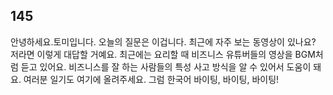 ## 145
안녕하세요.토미입니다.
오늘의 질문은 이겁니다.
최근에 자주 보는 동영상이 있나요?
저라면 이렇게 대답할 거예요.
최근에는 요리할 때
비즈니스 유튜버들의 영상을
BGM처럼 듣고 있어요.
비즈니스를 잘 하는 사람들의 특성
사고 방식을 알 수 있어서 도움이 돼요.
여러분 일기도 여기에 올려주세요.
그럼 한국어 바이팅, 바이팅, 바이팅!
